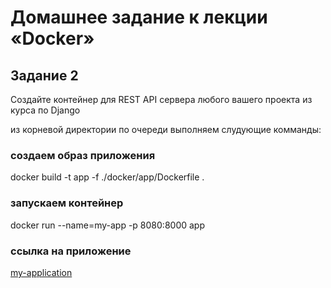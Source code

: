 # Домашнее задание к лекции «Docker»

## Задание 2

Создайте контейнер для REST API сервера любого вашего проекта из курса по Django

из корневой директории по очереди выполняем слудующие комманды:


### создаем образ приложения 
docker build -t app -f ./docker/app/Dockerfile .

### запускаем контейнер
docker run --name=my-app -p 8080:8000 app

### ссылка на приложение
[my-application](http://localhost:8080/api/v1/)



